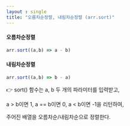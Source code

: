 ```yaml
---
layout : single
title: "오름차순정렬, 내림차순정렬 (arr.sort)"
---
```


#### 오름차순정렬

```js
arr.sort((a,b) => a - b)
```



#### 내림차순정렬

```js
arr.sort((a,b) => b - a)
```





👉 sort() 함수는 a, b 두 개의 파라미터를 입력받고,

a > b이면 1, a == b이면 0, a < b이면 -1을 리턴하여,

주어진 배열을 오름차순/내림차순으로 정렬한다.
